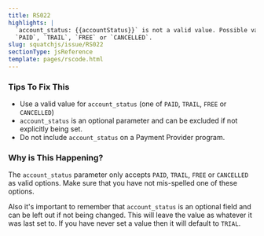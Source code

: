 ```yaml
---
title: RS022
highlights: |
  `account_status: {{accountStatus}}` is not a valid value. Possible values are 
  `PAID`, `TRAIL`, `FREE` or `CANCELLED`.
slug: squatchjs/issue/RS022
sectionType: jsReference
template: pages/rscode.html
---
```


### Tips To Fix This

 - Use a valid value for `account_status` (one of `PAID`, `TRAIL`, `FREE` or `CANCELLED`)
 - `account_status` is an optional parameter and can be excluded if not explicitly being set.
 - Do not include `account_status` on a Payment Provider program.

### Why is This Happening?

The `account_status` parameter only accepts `PAID`, `TRAIL`, `FREE` or `CANCELLED` as valid options. Make sure that you have not mis-spelled one of these options.

Also it's important to remember that `account_status` is an optional field and can be left out if not being changed. This will leave the value as whatever it was last set to. If you have never set a value then it will default to `TRIAL`. 
